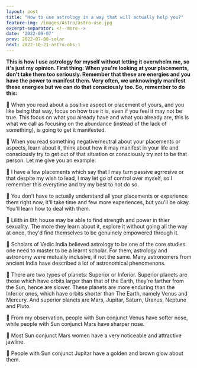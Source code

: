 ```yaml
---
layout: post
title: "How to use astrology in a way that will actually help you?"
feature-img: /images/Astro/astro-use.jpg
excerpt-separator: <!--more-->
date: '2022-09-07'
prev: 2022-07-08-solar
next: 2022-10-21-astro-obs-1
---
```

**This is how I use astrology for myself without letting it overwhelm me, so it's just my opinion. First thing: When you're looking at your placements, don't take them too seriously. Remember that these are energies and you have the power to manifest them. Very often, we unknowingly manifest these energies but we can do that consciously too. So, remember to do this:** 

🌸 When you read about a positive aspect or placement of yours, and you like being that way, focus on how true it is, even if you feel it may not be true. This focus on what you already have and what you already are, this is what we call as focusing on the abundance (instead of the lack of something), is going to get it manifested.

🌸 When you read something negative/neutral about your placements or aspects, learn about it, think about how it may manifest in your life and consciously try to get out of that situation or consciously try not to be that person. Let me give you an example:

🌸 I have a few placements which say that I may turn passive agrresive or that despite my wish to lead, I may let go of control over myself, so I remember this everytime and try my best to not do so.

🌸 You don't have to actually understand all your placements or experience them right now, it'll take time and few more experiences, but you'll be okay. You'll learn how to deal with them. 

🌸 Lilith in 8th house may be able to find strength and power in thier sexuality. The more they learn about it, explore it without going all the way at once, they'd find themselves to be genuinely empowered through it.

🌸 Scholars of Vedic India believed astrology to be one of the core studies one need to master to be a learnt scholar. For them, astrology and astronomy were mutually inclusive, if not the same. Many astronomers from ancient India have described a lot of astronomical phenomenons.

🌸 There are two types of planets: Superior or Inferior. Superior planets are those which have orbits larger than that of the Earth, they're farther from the Sun, hence are slower. These planets are more enduring than the Inferior ones, which have orbits shorter than The Earth, namely Venus and Mercury. And superior planets are Mars, Jupitar, Saturn, Uranus, Neptune and Pluto.

🌸 From my observation, people with Sun conjunct Venus have softer nose, while people with Sun conjunct Mars have sharper nose.

🌸 Most Sun conjunct Mars women have a very noticeable and attractive jawline.

🌸 People with Sun conjunct Jupitar have a golden and brown glow about them. 